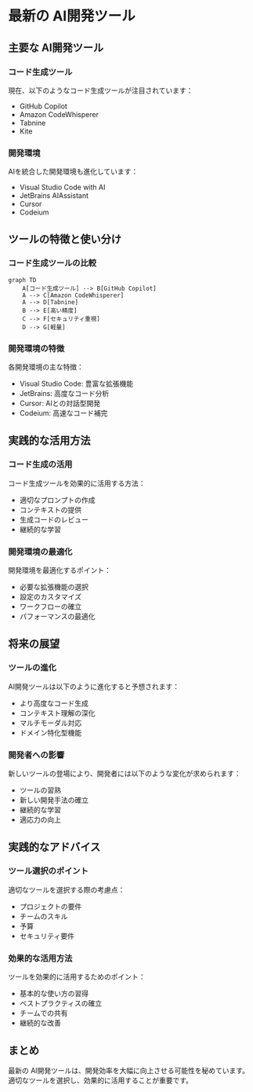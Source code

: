 # 最新の AI開発ツール

## 主要な AI開発ツール

### コード生成ツール

現在、以下のようなコード生成ツールが注目されています：

- GitHub Copilot
- Amazon CodeWhisperer
- Tabnine
- Kite

### 開発環境

AIを統合した開発環境も進化しています：

- Visual Studio Code with AI
- JetBrains AIAssistant
- Cursor
- Codeium

## ツールの特徴と使い分け

### コード生成ツールの比較

```mermaid
graph TD
    A[コード生成ツール] --> B[GitHub Copilot]
    A --> C[Amazon CodeWhisperer]
    A --> D[Tabnine]
    B --> E[高い精度]
    C --> F[セキュリティ重視]
    D --> G[軽量]
```

### 開発環境の特徴

各開発環境の主な特徴：

- Visual Studio Code: 豊富な拡張機能
- JetBrains: 高度なコード分析
- Cursor: AIとの対話型開発
- Codeium: 高速なコード補完

## 実践的な活用方法

### コード生成の活用

コード生成ツールを効果的に活用する方法：

- 適切なプロンプトの作成
- コンテキストの提供
- 生成コードのレビュー
- 継続的な学習

### 開発環境の最適化

開発環境を最適化するポイント：

- 必要な拡張機能の選択
- 設定のカスタマイズ
- ワークフローの確立
- パフォーマンスの最適化

## 将来の展望

### ツールの進化

AI開発ツールは以下のように進化すると予想されます：

- より高度なコード生成
- コンテキスト理解の深化
- マルチモーダル対応
- ドメイン特化型機能

### 開発者への影響

新しいツールの登場により、開発者には以下のような変化が求められます：

- ツールの習熟
- 新しい開発手法の確立
- 継続的な学習
- 適応力の向上

## 実践的なアドバイス

### ツール選択のポイント

適切なツールを選択する際の考慮点：

- プロジェクトの要件
- チームのスキル
- 予算
- セキュリティ要件

### 効果的な活用方法

ツールを効果的に活用するためのポイント：

- 基本的な使い方の習得
- ベストプラクティスの確立
- チームでの共有
- 継続的な改善

## まとめ

最新の AI開発ツールは、開発効率を大幅に向上させる可能性を秘めています。適切なツールを選択し、効果的に活用することが重要です。

